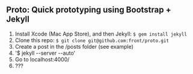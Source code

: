 ## Proto: Quick prototyping using Bootstrap + Jekyll

1. Install Xcode (Mac App Store), and then Jekyll: `$ gem install jekyll`
2. Clone this repo: `$ git clone git@github.com:front/proto.git`
3. Create a post in the /posts folder (see example)
4. '$ jekyll --server --auto'
5. Go to localhost:4000/
6. ???
